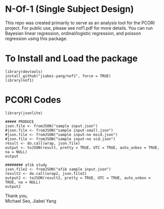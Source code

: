 # N-Of-1 (Single Subject Design)

This repo was created primarily to serve as an analysis tool for the PCORI project. For public use, please see nof1.pdf for more details. You can run Bayesian linear regression, ordinal/logistic regression, and poisson regression using this package.

# To Install and Load the package

```{r}
library(devtools)
install_github("jiabei-yang/nof1", force = TRUE)
library(nof1)
```

# PCORI Codes 

```{r}
library(jsonlite)

##### PRODUCE
json.file <- fromJSON("sample input.json")
#json.file <- fromJSON("sample input-small.json")
#json.file <- fromJSON("sample input-no mscd.json")
#json.file <- fromJSON("sample input-no scd.json")
result <- do.call(wrap, json.file)
output <- toJSON(result, pretty = TRUE, UTC = TRUE, auto_unbox = TRUE, na = NULL)
output

######## afib study
json.file2 <- fromJSON("afib sample input.json")
result2 <- do.call(wrap2, json.file2)
output2 <- toJSON(result2, pretty = TRUE, UTC = TRUE, auto_unbox = TRUE, na = NULL)
output2
```




Thank you,    
Michael Seo, Jiabei Yang
